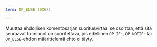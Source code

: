 ```yaml
---
term: OP_ELSE (0X67)

---
```

Muuttaa ehdollisen komentosarjan suoritusvirtaa: se osoittaa, että sitä seuraavat toiminnot on suoritettava, jos edellinen `OP_IF`-, `OP_NOTIF`- tai `OP_ELSE`-ehdon määrittelemä ehto ei täyty.